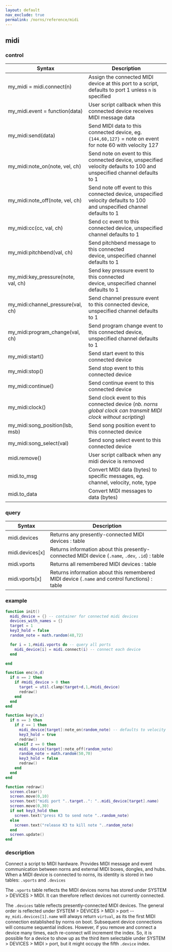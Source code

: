 ```yaml
---
layout: default
nav_exclude: true
permalink: /norns/reference/midi
---
```


## midi

### control

| Syntax                              | Description                                                                                                              |
| ----------------------------------- | ------------------------------------------------------------------------------------------------------------------------ |
| my_midi = midi.connect(n)           | Assign the connected MIDI device at this port to a script, defaults to port 1 unless `n` is specified                    |
| my_midi.event = function(data)      | User script callback when this connected device receives MIDI message data                                               |
| my_midi:send(data)                  | Send MIDI data to this connected device, eg. `{144,60,127}` = note on event for note 60 with velocity 127                |
| my_midi:note_on(note, vel, ch)      | Send note on event to this connected device, unspecified velocity defaults to 100 and unspecified channel defaults to 1  |
| my_midi:note_off(note, vel, ch)     | Send note off event to this connected device, unspecified velocity defaults to 100 and unspecified channel defaults to 1 |
| my_midi:cc(cc, val, ch)             | Send cc event to this connected device, unspecified channel defaults to 1                                                |
| my_midi:pitchbend(val, ch)          | Send pitchbend message to this connected device, unspecified channel defaults to 1                                       |
| my_midi:key_pressure(note, val, ch) | Send key pressure event to this connected device, unspecified channel defaults to 1                                      |
| my_midi:channel_pressure(val, ch)   | Send channel pressure event to this connected device, unspecified channel defaults to 1                                  |
| my_midi:program_change(val, ch)     | Send program change event to this connected device, unspecified channel defaults to 1                                    |
| my_midi:start()                     | Send start event to this connected device                                                                                |
| my_midi:stop()                      | Send stop event to this connected device                                                                                 |
| my_midi:continue()                  | Send continue event to this connected device                                                                             |
| my_midi:clock()                     | Send clock event to this connected device (*nb. norns global clock can transmit MIDI clock without scripting*)           |
| my_midi:song_position(lsb, msb)     | Send song position event to this connected device                                                                        |
| my_midi:song_select(val)            | Send song select event to this connected device                                                                          |
| midi.remove()                       | User script callback when any midi device is removed                                                                     |
| midi.to_msg                         | Convert MIDI data (bytes) to specific messages, eg. channel, velocity, note, type                                        |
| midi.to_data                        | Convert MIDI messages to data (bytes)                                                                                    |

### query

| Syntax          | Description                                                                                     |
| --------------- | ----------------------------------------------------------------------------------------------- |
| midi.devices    | Returns any presently-connected MIDI devices : table                                            |
| midi.devices[x] | Returns information about this presently-connected MIDI device (`.name`, `.dev`, `.id`) : table |
| midi.vports     | Returns all remembered MIDI devices : table                                                     |
| midi.vports[x]  | Returns information about this remembered MIDI device (`.name` and control functions) : table   |

### example

```lua
function init()
  midi_device = {} -- container for connected midi devices
  devices_with_names = {}
  target = 1
  key3_hold = false
  random_note = math.random(48,72)

  for i = 1,#midi.vports do -- query all ports
    midi_device[i] = midi.connect(i) -- connect each device
  end

end

function enc(n,d)
  if n == 2 then
    if #midi_device > 0 then
      target = util.clamp(target+d,1,#midi_device)
      redraw()
    end
  end
end

function key(n,z)
  if n == 3 then
    if z == 1 then
      midi_device[target]:note_on(random_note) -- defaults to velocity 100 on ch 1
      key3_hold = true
      redraw()
    elseif z == 0 then
      midi_device[target]:note_off(random_note)
      random_note = math.random(50,70)
      key3_hold = false
      redraw()
    end
  end
end

function redraw()
  screen.clear()
  screen.move(0,10)
  screen.text("midi port "..target..": "..midi_device[target].name)
  screen.move(0,30)
  if not key3_hold then
    screen.text("press K3 to send note "..random_note)
  else
    screen.text("release K3 to kill note "..random_note)
  end
  screen.update()
end
```

### description

Connect a script to MIDI hardware. Provides MIDI message and event communication between norns and external MIDI boxes, dongles, and hubs. When a MIDI device is connected to norns, its identity is stored in two tables: `.vports` and `.devices`

The `.vports` table reflects the MIDI devices norns has stored under SYSTEM > DEVICES > MIDI. It can therefore reflect devices not currently connected.

The `.devices` table reflects presently-connected MIDI devices. The general order is reflected under SYSTEM > DEVICES > MIDI > port -- `my_midi.devices[1].name` will always return `virtual`, as its the first MIDI connection established by norns on boot. Subsequent device connections will consume sequential indices. However, if you remove and connect a device many times, each re-connect will increment the index. So, it is possible for a device to show up as the third item selectable under SYSTEM > DEVICES > MIDI > port, but it might occupy the fifth `.device` index.
